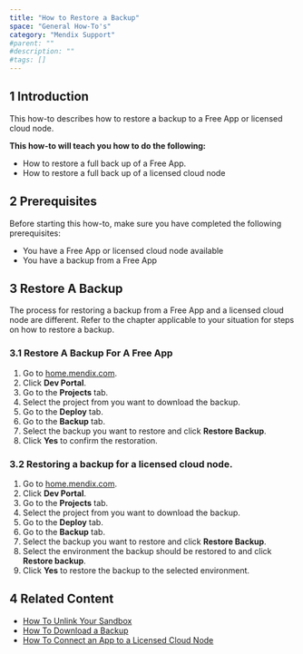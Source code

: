 ```yaml
---
title: "How to Restore a Backup"
space: "General How-To's"
category: "Mendix Support"
#parent: ""
#description: ""
#tags: []
---
```


## 1 Introduction
This how-to describes how to restore a backup to a Free App or licensed cloud node.

**This how-to will teach you how to do the following:**
*   How to restore a full back up of a Free App.
*   How to restore a full back up of a licensed cloud node 

## 2 Prerequisites
Before starting this how-to, make sure you have completed the following prerequisites:

*   You have a Free App or licensed cloud node available
*   You have a backup from a Free App

## 3 Restore A Backup

The process for restoring a backup from a Free App and a licensed cloud node are different. Refer to the chapter applicable to your situation for steps on how to restore a backup.

### 3.1 Restore A Backup For A Free App

1.  Go to [home.mendix.com](http://home.mendix.com).
2.  Click **Dev Portal**.
3.  Go to the **Projects** tab.
4.  Select the project from you want to download the backup.
5.  Go to the **Deploy** tab.
6.  Go to the **Backup** tab.
7.  Select the backup you want to restore and click **Restore Backup**.
8.  Click **Yes** to confirm the restoration.

### 3.2 Restoring a backup for a licensed cloud node.

1.  Go to [home.mendix.com](http://home.mendix.com).
2.  Click **Dev Portal**.
3.  Go to the **Projects** tab.
4.  Select the project from you want to download the backup.
5.  Go to the **Deploy** tab.
6.  Go to the **Backup** tab.
7.  Select the backup you want to restore and click **Restore Backup**.
8.  Select the environment the backup should be restored to and click **Restore backup**.
9.  Click **Yes** to restore the backup to the selected environment.

## 4 Related Content
*   [How To Unlink Your Sandbox](how-to-unlink-sandbox)
*   [How To Download a Backup](how-to-download-a-backup)
*   [How To Connect an App to a Licensed Cloud Node](how-to-link-app-to-node)
